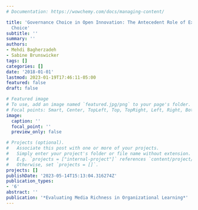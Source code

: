 ```yaml
---
# Documentation: https://wowchemy.com/docs/managing-content/

title: 'Governance Choice in Open Innovation: The Antecedent Role of External Source
  Choice'
subtitle: ''
summary: ''
authors:
- Mehdi Bagherzadeh
- Sabine Brunswicker
tags: []
categories: []
date: '2018-01-01'
lastmod: 2023-01-19T17:46:11-05:00
featured: false
draft: false

# Featured image
# To use, add an image named `featured.jpg/png` to your page's folder.
# Focal points: Smart, Center, TopLeft, Top, TopRight, Left, Right, BottomLeft, Bottom, BottomRight.
image:
  caption: ''
  focal_point: ''
  preview_only: false

# Projects (optional).
#   Associate this post with one or more of your projects.
#   Simply enter your project's folder or file name without extension.
#   E.g. `projects = ["internal-project"]` references `content/project/deep-learning/index.md`.
#   Otherwise, set `projects = []`.
projects: []
publishDate: '2023-05-14T15:13:04.316274Z'
publication_types:
- '6'
abstract: ''
publication: '*Evaluating Media Richness in Organizational Learning*'
---
```

